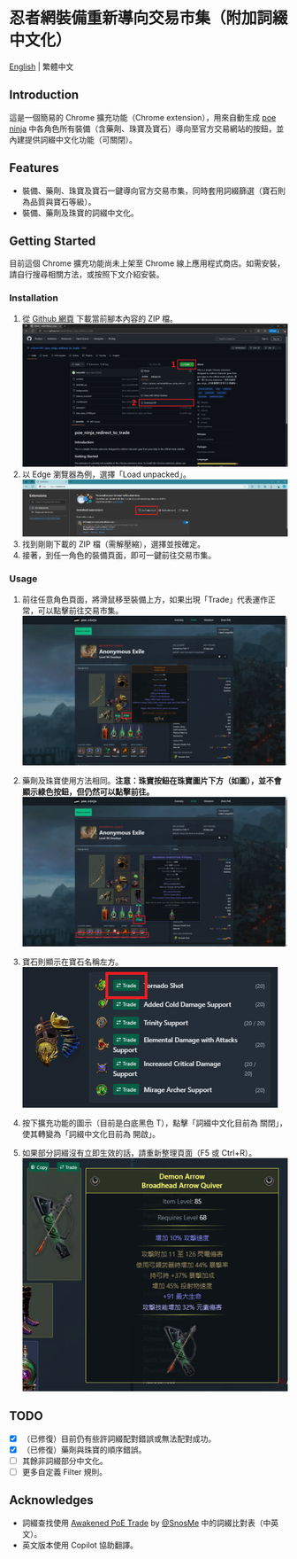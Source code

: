 # 忍者網裝備重新導向交易市集（附加詞綴中文化）

[English](../README.md) | 繁體中文 

## Introduction
這是一個簡易的 Chrome 擴充功能（Chrome extension），用來自動生成 [poe ninja](https://poe.ninja/builds) 中各角色所有裝備（含藥劑、珠寶及寶石）導向至官方交易網站的按鈕，並內建提供詞綴中文化功能（可關閉）。

## Features
- 裝備、藥劑、珠寶及寶石一鍵導向官方交易市集，同時套用詞綴篩選（寶石則為品質與寶石等級）。
- 裝備、藥劑及珠寶的詞綴中文化。

## Getting Started
目前這個 Chrome 擴充功能尚未上架至 Chrome 線上應用程式商店。如需安裝，請自行搜尋相關方法，或按照下文介紹安裝。

### Installation
1. 從 [Github 網頁](https://github.com/iwtba4188/poe_ninja_redirect_to_trade) 下載當前腳本內容的 ZIP 檔。
![installation_1](../image/installation_1.png)
2. 以 Edge 瀏覽器為例，選擇「Load unpacked」。
![installation_2](../image/installation_2.png)
3. 找到剛剛下載的 ZIP 檔（需解壓縮），選擇並按確定。
4. 接著，到任一角色的裝備頁面，即可一鍵前往交易市集。

### Usage
1. 前往任意角色頁面，將滑鼠移至裝備上方，如果出現「Trade」代表運作正常，可以點擊前往交易市集。
![usage_1](../image/usage_1.png)

2. 藥劑及珠寶使用方法相同。**注意：珠寶按鈕在珠寶圖片下方（如圖），並不會顯示綠色按鈕，但仍然可以點擊前往。**
![usage_2](../image/usage_2.png)

3. 寶石則顯示在寶石名稱左方。<br>
![usage_3](../image/usage_3.png)

4. 按下擴充功能的圖示（目前是白底黑色 T），點擊「詞綴中文化目前為 關閉」，使其轉變為「詞綴中文化目前為 開啟」。

5. 如果部分詞綴沒有立即生效的話，請重新整理頁面（F5 或 Ctrl+R）。
![usage_4](../image/usage_4.png)

## TODO
- [x] （已修復）目前仍有些許詞綴配對錯誤或無法配對成功。
- [x] （已修復）藥劑與珠寶的順序錯誤。
- [ ] 其餘非詞綴部分中文化。
- [ ] 更多自定義 Filter 規則。

## Acknowledges
- 詞綴查找使用 [Awakened PoE Trade](https://github.com/SnosMe/awakened-poe-trade) by [@SnosMe](https://github.com/SnosMe) 中的詞綴比對表（中英文）。
- 英文版本使用 Copilot 協助翻譯。